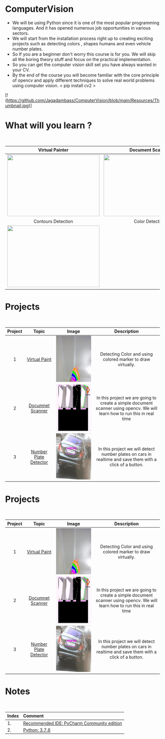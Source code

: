 # ComputerVision
 * We will be using Python since it is one of the most popular programming languages. And it  has opened numerous job opportunities in various sectors. 
 * We will start from the  installation process right up to creating exciting projects such as detecting colors , shapes humans and even vehicle number plates. 
 * So If you are a beginner  don't worry this course is for you. We will skip all the boring theory stuff and focus on the practical implementation. 
 * So you can get the computer vision skill set you have always wanted in your CV.
 * By the end of the course you will become familiar with the core principle of opencv and apply different techniques to solve real world problems using computer vision. 
 < pip install cv2 >
 
 [!(https://github.com/Jagadambass/ComputerVision/blob/main/Resources/Thumbnail.jpg)] 


# What will you learn ?
</br>

|Virtual Painter|Document Scanner|Number Plate Detector|
|:----:|:----:|:----:|
|<img src="https://github.com/murtazahassan/Learn-OpenCV-in-3-hours/blob/master/Tumbnails/project1.gif" width="300" height="200" />|<img src="https://github.com/murtazahassan/Learn-OpenCV-in-3-hours/blob/master/Tumbnails/project2.gif" width="300" height="200" />|<img src="https://github.com/murtazahassan/Learn-OpenCV-in-3-hours/blob/master/Tumbnails/project3.gif" width="300" height="200" /> </br>|
|Contours Detection|Color Detection|Face Detection|
|<img src="https://github.com/murtazahassan/Learn-OpenCV-in-3-hours/blob/master/Tumbnails/Marker.gif" width="300" height="200" />|

# Projects
</br>


|Project|Topic|Image|Description|
|:----:|:----:|:----:|:----:|
|1| [Virtual Paint](https://github.com/Jagadambass/ComputerVision/blob/main/Project1.py)| <img src="https://github.com/Jagadambass/ComputerVision/blob/main/Tumbnails/project1.gif" width="450" height="150" />    | Detecting Color and using colored marker to draw virtually. </br> |
|2| [Documnet Scanner](https://github.com/Jagadambass/ComputerVision/blob/main/Project2.py)| <img src="https://github.com/Jagadambass/ComputerVision/blob/main/Tumbnails/project2.gif" width="450" height="150" />     |  In this project we are going to create a simple document scanner using opencv. We will learn how to run this in real time</br> |
|3|[Number Plate Detector](https://github.com/Jagadambass/ComputerVision/blob/main/Project3.py)| <img src="https://github.com/Jagadambass/ComputerVision/blob/main/Tumbnails/project3.gif" width="450" height="150" />   | In this project we will detect number plates on cars in realtime and save them with a click of a button. </br> |


# Projects
</br>


|Project|Topic|Image|Description|
|:----:|:----:|:----:|:----:|
|1| [Virtual Paint](https://github.com/Jagadambass/ComputerVision/project1.py)| <img src="https://github.com/Jagadambass/ComputerVision/blob/main/Tumbnails/project1.gif" width="450" height="150" />     | Detecting Color and using colored marker to draw virtually. </br> |
|2| [Documnet Scanner](https://github.com/Jagadambass/ComputerVision/project2.py)| <img src="https://github.com/Jagadambass/ComputerVision/blob/main/Tumbnails/project2.gif" width="450" height="150" />     |  In this project we are going to create a simple document scanner using opencv. We will learn how to run this in real time</br> |
|3|[Number Plate Detector](https://github.com/Jagadambass/ComputerVision/project3.py)| <img src="https://github.com/Jagadambass/ComputerVision/blob/main/Tumbnails/project3.gif" width="450" height="150" />     | In this project we will detect number plates on cars in realtime and save them with a click of a button. </br> |


# Notes
</br>

|Index|Comment|
|:---|:---|
|1.|[Recommended IDE: PyCharm Community edition](https://www.jetbrains.com/pycharm/download/)|
|2.|[Python: 3.7.6](https://www.python.org/downloads/release/python-376/)|
